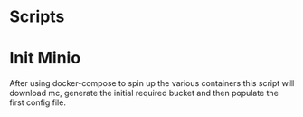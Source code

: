 # Scripts

# Init Minio

After using docker-compose to spin up the various containers
this script will download mc, generate the initial required
bucket and then populate the first config file.


